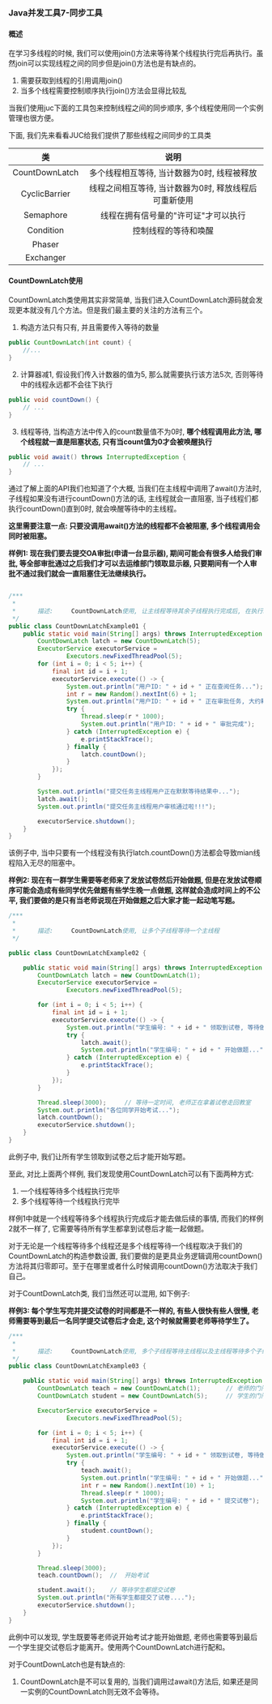 ### Java并发工具7-同步工具

#### 概述
在学习多线程的时候, 我们可以使用join()方法来等待某个线程执行完后再执行。虽然join可以实现线程之间的同步但是join()方法也是有缺点的。

1. 需要获取到线程的引用调用join()
2. 当多个线程需要控制顺序执行join()方法会显得比较乱

当我们使用juc下面的工具包来控制线程之间的同步顺序, 多个线程使用同一个实例管理也很方便。

下面, 我们先来看看JUC给我们提供了那些线程之间同步的工具类

| 类 | 说明 |
| :-----:| :----: | 
| CountDownLatch | 多个线程相互等待, 当计数器为0时, 线程被释放 |
| CyclicBarrier | 线程之间相互等待, 当计数器为0时, 释放线程后可重新使用 |
| Semaphore | 线程在拥有信号量的"许可证"才可以执行 |
| Condition | 控制线程的等待和唤醒 |
| Phaser |  |
| Exchanger |  |


#### CountDownLatch使用

CountDownLatch类使用其实非常简单, 当我们进入CountDownLatch源码就会发现更本就没有几个方法。但是我们最主要的关注的方法有三个。

1. 构造方法只有只有, 并且需要传入等待的数量

```java
public CountDownLatch(int count) {
    //...
}
```


2. 计算器减1, 假设我们传入计数器的值为5, 那么就需要执行该方法5次, 否则等待中的线程永远都不会往下执行
```java
public void countDown() {
    // ...
}
```

3. 线程等待, 当构造方法中传入的count数量值不为0时, **哪个线程调用此方法, 哪个线程就一直是阻塞状态, 只有当count值为0才会被唤醒执行**

```java
public void await() throws InterruptedException {
    // ...
}
```


通过了解上面的API我们也知道了个大概, 当我们在主线程中调用了await()方法时, 子线程如果没有进行countDown()方法的话, 主线程就会一直阻塞, 当子线程们都执行countDown()直到0时, 就会唤醒等待中的主线程。

**这里需要注意一点: 只要没调用await()方法的线程都不会被阻塞, 多个线程调用会同时被阻塞。**


**样例1: 现在我们要去提交OA审批(申请一台显示器), 期间可能会有很多人给我们审批, 等全部审批通过之后我们才可以去运维部门领取显示器, 只要期间有一个人审批不通过我们就会一直阻塞住无法继续执行。**

```java

/***
 *
 *      描述:     CountDownLatch使用, 让主线程等待其余子线程执行完成后, 在执行。
 */
public class CountDownLatchExample01 {
    public static void main(String[] args) throws InterruptedException {
        CountDownLatch latch = new CountDownLatch(5);
        ExecutorService executorService =
                Executors.newFixedThreadPool(5);
        for (int i = 0; i < 5; i++) {
            final int id = i + 1;
            executorService.execute(() -> {
                System.out.println("用户ID: " + id + " 正在查阅任务...");
                int r = new Random().nextInt(6) + 1;
                System.out.println("用户ID: " + id + " 正在审批任务, 大约耗时: " + r + "秒");
                try {
                    Thread.sleep(r * 1000);
                    System.out.println("用户ID: " + id + " 审批完成");
                } catch (InterruptedException e) {
                    e.printStackTrace();
                } finally {
                    latch.countDown();
                }
            });
        }

        System.out.println("提交任务主线程用户正在默默等待结果中...");
        latch.await();
        System.out.println("提交任务主线程用户审核通过啦!!!");

        executorService.shutdown();
    }
}
```

该例子中, 当中只要有一个线程没有执行latch.countDown()方法都会导致mian线程陷入无尽的阻塞中。


**样例2: 现在有一群学生需要等老师来了发放试卷然后开始做题, 但是在发放试卷顺序可能会造成有些同学优先做题有些学生晚一点做题, 这样就会造成时间上的不公平, 我们要做的是只有当老师说现在开始做题之后大家才能一起动笔写题。**

```java
/***
 *
 *      描述:     CountDownLatch使用, 让多个子线程等待一个主线程
 */

public class CountDownLatchExample02 {

    public static void main(String[] args) throws InterruptedException {
        CountDownLatch latch = new CountDownLatch(1);
        ExecutorService executorService =
                Executors.newFixedThreadPool(5);

        for (int i = 0; i < 5; i++) {
            final int id = i + 1;
            executorService.execute(() -> {
                System.out.println("学生编号: " + id + " 领取到试卷, 等待做题...");
                try {
                    latch.await();
                    System.out.println("学生编号: " + id + " 开始做题...");
                } catch (InterruptedException e) {
                    e.printStackTrace();
                }
            });
        }

        Thread.sleep(3000);     // 等待一定时间, 老师正在拿着试卷走回教室
        System.out.println("各位同学开始考试...");
        latch.countDown();
        executorService.shutdown();
    }
}
```

此例子中, 我们让所有学生领取到试卷之后才能开始写题。


至此, 对比上面两个样例, 我们发现使用CountDownLatch可以有下面两种方式:
  1. 一个线程等待多个线程执行完毕
  2. 多个线程等待一个线程执行完毕

样例1中就是一个线程等待多个线程执行完成后才能去做后续的事情, 而我们的样例2就不一样了, 它需要等待所有学生都拿到试卷后才能一起做题。

对于无论是一个线程等待多个线程还是多个线程等待一个线程取决于我们的CountDownLatch的构造参数设置, 我们要做的是更具业务逻辑调用countDown()方法将其归零即可。至于在哪里或者什么时候调用countDown()方法取决于我们自己。

对于CountDownLatch类, 我们当然还可以混用, 如下例子:

**样例3: 每个学生写完并提交试卷的时间都是不一样的, 有些人很快有些人很慢, 老师需要等到最后一名同学提交试卷后才会走, 这个时候就需要老师等待学生了。**

```java
/***
 *
 *      描述:     CountDownLatch使用, 多个子线程等待主线程以及主线程等待多个子线程
 */
public class CountDownLatchExample03 {

    public static void main(String[] args) throws InterruptedException {
        CountDownLatch teach = new CountDownLatch(1);       // 老师的门闩
        CountDownLatch student = new CountDownLatch(5);     // 学生的门闩

        ExecutorService executorService =
                Executors.newFixedThreadPool(5);

        for (int i = 0; i < 5; i++) {
            final int id = i + 1;
            executorService.execute(() -> {
                System.out.println("学生编号: " + id + " 领取到试卷, 等待做题...");
                try {
                    teach.await();
                    System.out.println("学生编号: " + id + " 开始做题...");
                    int r = new Random().nextInt(10) + 1;
                    Thread.sleep(r * 1000);
                    System.out.println("学生编号: " + id + " 提交试卷");
                } catch (InterruptedException e) {
                    e.printStackTrace();
                } finally {
                    student.countDown();
                }
            });
        }

        Thread.sleep(3000);
        teach.countDown();  //  开始考试

        student.await();    // 等待学生都提交试卷
        System.out.println("所有学生都提交了试卷....");
        executorService.shutdown();
    }
}
```

此例中可以发现, 学生既要等老师说开始考试才能开始做题, 老师也需要等到最后一个学生提交试卷后才能离开。使用两个CountDownLatch进行配和。

对于CountDownLatch也是有缺点的:
  1. CountDownLatch是不可以复用的, 当我们调用过await()方法后, 如果还是同一实例的CountDownLatch则无效不会等待。